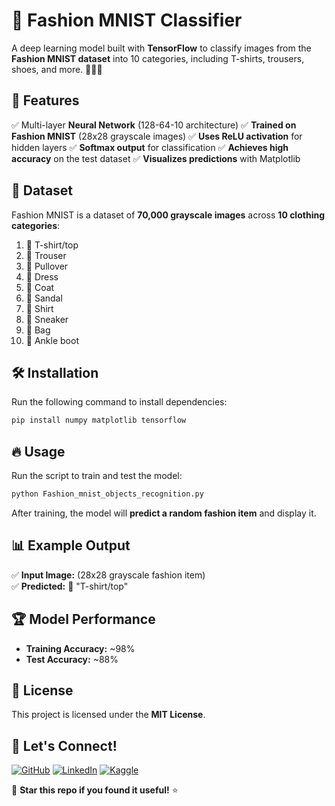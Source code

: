 # 👕 Fashion MNIST Classifier

A deep learning model built with **TensorFlow** to classify images from the **Fashion MNIST dataset** into 10 categories, including T-shirts, trousers, shoes, and more. 🧥👖👟

## 🚀 Features
✅ Multi-layer **Neural Network** (128-64-10 architecture)
✅ **Trained on Fashion MNIST** (28x28 grayscale images)
✅ **Uses ReLU activation** for hidden layers
✅ **Softmax output** for classification
✅ **Achieves high accuracy** on the test dataset
✅ **Visualizes predictions** with Matplotlib

## 📂 Dataset
Fashion MNIST is a dataset of **70,000 grayscale images** across **10 clothing categories**:

1. 👕 T-shirt/top  
2. 👖 Trouser  
3. 🧥 Pullover  
4. 👗 Dress  
5. 🧥 Coat  
6. 👡 Sandal  
7. 👔 Shirt  
8. 👟 Sneaker  
9. 🎒 Bag  
10. 👢 Ankle boot  

## 🛠 Installation
Run the following command to install dependencies:
```bash
pip install numpy matplotlib tensorflow
```

## 🔥 Usage
Run the script to train and test the model:
```bash
python Fashion_mnist_objects_recognition.py
```
After training, the model will **predict a random fashion item** and display it.

## 📊 Example Output
✅ **Input Image:** (28x28 grayscale fashion item)  
✅ **Predicted:** 👕 "T-shirt/top"

## 🏆 Model Performance
- **Training Accuracy:** ~98%
- **Test Accuracy:** ~88%

## 📜 License
This project is licensed under the **MIT License**.

## 🤝 Let's Connect!
[![GitHub](https://img.shields.io/badge/GitHub-ZohaibMuaz-black?logo=github)](https://github.com/ZohaibMuaz)
[![LinkedIn](https://img.shields.io/badge/LinkedIn-Profile-blue?logo=linkedin)](https://www.linkedin.com/in/zain-rajpoot-51b866316/)
[![Kaggle](https://img.shields.io/badge/Kaggle-Profile-blue?logo=kaggle)](https://www.kaggle.com/zohaibmuaz)

🚀 **Star this repo if you found it useful!** ⭐
